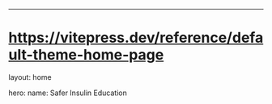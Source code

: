 ---
# https://vitepress.dev/reference/default-theme-home-page
layout: home

hero:
  name: Safer Insulin Education
  



